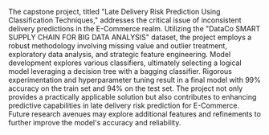 The capstone project, titled "Late Delivery Risk Prediction Using Classification Techniques," addresses the critical issue of inconsistent delivery predictions in the E-Commerce realm. Utilizing the "DataCo SMART SUPPLY CHAIN FOR BIG DATA ANALYSIS" dataset, the project employs a robust methodology involving missing value and outlier treatment, exploratory data analysis, and strategic feature engineering. Model development explores various classifiers, ultimately selecting a logical model leveraging a decision tree with a bagging classifier. Rigorous experimentation and hyperparameter tuning result in a final model with 99% accuracy on the train set and 94% on the test set. The project not only provides a practically applicable solution but also contributes to enhancing predictive capabilities in late delivery risk prediction for E-Commerce. Future research avenues may explore additional features and refinements to further improve the model's accuracy and reliability.
